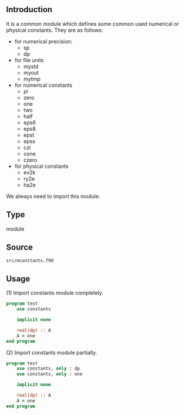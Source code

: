 ## Introduction

It is a common module which defines some common used numerical or physical constants. They are as follows:

* for numerical precision:
    * sp
    * dp
* for file units
    * mystd
    * myout
    * mytmp
* for numerical constants
    * pi
    * zero
    * one
    * two
    * half
    * eps6
    * eps8
    * epst
    * epss
    * czi
    * cone
    * czero
* for physical constants
    * ev2k
    * ry2e
    * ha2e 

 We always need to import this module.

## Type

module

## Source

`src/mconstants.f90`

## Usage

(1) Import constants module completely.

```fortran
program test
    use constants

    implicit none

    real(dp) :: A
    A = one
end program
```

(2) Import constants module partially.

```fortran
program test
    use constants, only : dp
    use constants, only : one

    implicit none

    real(dp) :: A
    A = one
end program
```
